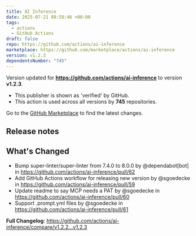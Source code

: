 ```yaml
---
title: AI Inference
date: 2025-07-21 08:59:46 +00:00
tags:
  - actions
  - GitHub Actions
draft: false
repo: https://github.com/actions/ai-inference
marketplace: https://github.com/marketplace/actions/ai-inference
version: v1.2.3
dependentsNumber: "745"
---
```



Version updated for **https://github.com/actions/ai-inference** to version **v1.2.3**.
- This publisher is shown as 'verified' by GitHub.
- This action is used across all versions by **745** repositories.

Go to the [GitHub Marketplace](https://github.com/marketplace/actions/ai-inference) to find the latest changes.

## Release notes

## What's Changed
* Bump super-linter/super-linter from 7.4.0 to 8.0.0 by @dependabot[bot] in https://github.com/actions/ai-inference/pull/62
* Add GitHub Actions workflow for releasing new version by @sgoedecke in https://github.com/actions/ai-inference/pull/59
* Update readme to say MCP needs a PAT by @sgoedecke in https://github.com/actions/ai-inference/pull/60
* Support .prompt.yml files by @sgoedecke in https://github.com/actions/ai-inference/pull/61


**Full Changelog**: https://github.com/actions/ai-inference/compare/v1.2.2...v1.2.3
